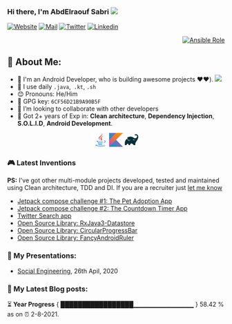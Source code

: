 ### Hi there, I'm AbdElraouf Sabri <img src="https://media.giphy.com/media/hvRJCLFzcasrR4ia7z/giphy.gif" width="25px">
[![Website](https://img.shields.io/badge/-Portfolio-black?style=for-the-badge&logo=google-chrome&logoColor=white)](https://www.abd3lraouf.tech/portfolio/)
[![Mail](https://img.shields.io/badge/-Say%20Hi!-black?style=for-the-badge&logo=gmail)](mailto:abdelraoufsabri@gmail.com)
[![Twitter](https://img.shields.io/badge/-Twitter-black?style=for-the-badge&logo=twitter)](https://twitter.com/abd3lraouf)
[![Linkedin](https://img.shields.io/badge/-LinkedIn-black?style=for-the-badge&logo=Linkedin)](https://www.linkedin.com/in/abdelraouf-sabri/)
<!-- 
<p align='right'>
      <a href="https://github.com/AbdElraoufSabri/AbdElraoufSabri/releases/latest/download/AbdElraouf.Sabri.resume.pdf">
            <img alt="Ansible Role" src="https://img.shields.io/static/v1?color=red&label=Resume&logo=adobe&logoColor=white&style=for-the-badge&message=Download">
      </a>
</p>
 -->
<p align='right'>
      <a href="https://github.com/AbdElraoufSabri">
            <img alt="Ansible Role" src="https://komarev.com/ghpvc/?username=AbdElraoufSabri&label=PROFILE+VIEWS&color=red&style=flat-square">
      </a>
</p>

## 🤵 About Me:
- 🏦 I'm an Android Developer, who is building awesome projects ❤️❤️).
      <img src="https://media.giphy.com/media/WUlplcMpOCEmTGBtBW/giphy.gif" width="30">
- 🤔 I use daily `.java`,` .kt`, `.sh`
- 😊 Pronouns: He/Him
- 🔑 GPG key: `6CF56D21B9A90B5F`
- 👯 I’m looking to collaborate with other developers
- 💬 Got 2+ years of Exp in: **Clean architecture**, **Dependency Injection**, **S.O.L.I.D**, **Android Development**.

<p align="center">
<img src="https://raw.githubusercontent.com/devicons/devicon/master/icons/java/java-original.svg" alt="java" width="32" height="32"/> 
<img src="https://raw.githubusercontent.com/devicons/devicon/master/icons/kotlin/kotlin-original.svg" alt="kotlin" width="32" height="32"/> 
<img src="https://raw.githubusercontent.com/devicons/devicon/master/icons/gradle/gradle-plain.svg" alt="gradle" width="32" height="32"/> 
</p>

### 🎮 Latest Inventions
**PS:** I've got other multi-module projects developed, tested and maintained using Clean architecture, TDD and DI. If you are a recruiter just [let me know](mailto:abdelraoufsabri@gmail.com)

<!-- - [MVI posts](https://github.com/AbdElraoufSabri/MVIPosts) --> 
- [Jetpack compose challenge #1: The Pet Adoption App](https://github.com/AbdElraoufSabri/compose-challenge-1)
- [Jetpack compose challenge #2: The Countdown Timer App](https://github.com/AbdElraoufSabri/compose-challenge-2)
- [Twitter Search app](https://github.com/AbdElraoufSabri/WeeTwit)
- [Open Source Library: RxJava3-Datastore](https://github.com/AbdElraoufSabri/DatastoreWithRxJava3)
- [Open Source Library: CircularProgressBar](https://github.com/AbdElraoufSabri/CircularProgressBar)
- [Open Source Library: FancyAndroidRuler](https://github.com/AbdElraoufSabri/FancyAndroidRuler)
<!-- - [MVI sample](https://github.com/AbdElraoufSabri/mviSample) -->

### 📕 My Presentations:

- [Social Engineering](https://abdelraoufsabri.github.io/Presentation), 26th Apil, 2020

### 📕 My Latest Blog posts:
<!-- BLOG-POST-LIST:START -->
<!-- BLOG-POST-LIST:END -->

<!--START_SECTION:waka-->

<!--END_SECTION:waka-->

⏳ **Year Progress** { █████████████████▁▁▁▁▁▁▁▁▁▁▁▁▁ } 58.42 % as on ⏰ 2-8-2021.


